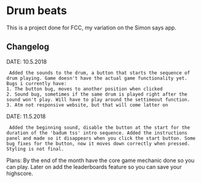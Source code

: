 # Drum beats

This is a project done for FCC, my variation on the Simon says app.

## Changelog
DATE: 10.5.2018
```
 Added the sounds to the drum, a button that starts the sequence of drum playing. Game doesn't have the actual game functionality yet. Bugs i currently have:
1. The button bug, moves to another position when clicked
2. Sound bug, sometimes if the same drum is played right after the sound won't play. Will have to play around the settimeout function.
3. Atm not responsive website, but that will come latter on

```

DATE: 11.5.2018
```
 Added the beginning sound, disable the button at the start for the duration of the 'badum tss' intro sequence. Added the instructions panel and made so it disappears when you click the start button. Some bug fixes for the button, now it moves down correctly when pressed. Styling is not final.

```

Plans: By the end of the month have the core game mechanic done so you can play. Later on add the leaderboards feature so you can save your highscore.